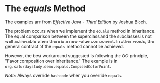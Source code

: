 # The ***equals*** Method
The examples are from *Effective Java - Third Edition* by Joshua Bloch.

The problem occurs when we implement the ``equals`` method in inheritance.
The equal comparison between the superclass and the subclasses is not well achievable when there is a new value component.
In other words, the general contract of the ``equals`` method cannot be achieved.

However, the best workaround suggested is following the OO principle, "Favor composition over inheritance."
The example is in ``org.saturdaystudy.demo.equals.ComposedColorPoint``.

*Note*: Always override ``hashcode`` when you override ``equals``. 